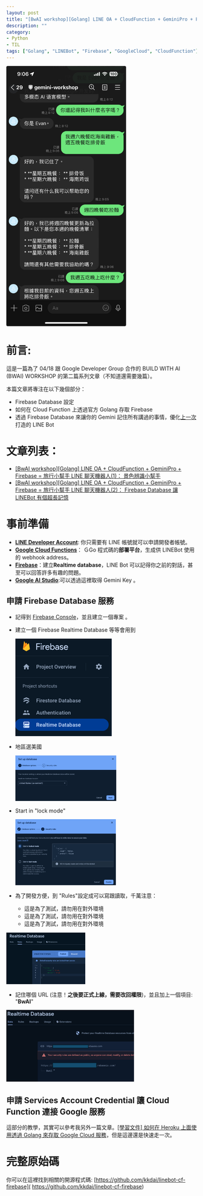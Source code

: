 ```yaml
---
layout: post
title: "[BwAI workshop][Golang] LINE OA + CloudFunction + GeminiPro + Firebase = 旅行小幫手 LINE 聊天機器人(2)： Firebase Database 讓 LINEBot 有個超長記憶"
description: ""
category: 
- Python 
- TIL
tags: ["Golang", "LINEBot", "Firebase", "GoogleCloud", "CloudFunction"]
---
```


<img src="../images/2022/image-20240413210750427.png" alt="image-20240413210750427" style="zoom:67%;" />

# 前言:

這是一篇為了 04/18 跟 Google Developer Group 合作的 BUILD WITH AI (BWAI) WORKSHOP 的第二篇系列文章（不知道還需要幾篇）。

本篇文章將專注在以下幾個部分：

- Firebase Database 設定
- 如何在 Cloud Function 上透過官方 Golang 存取 Firebase
- 透過 Firebase Database 來讓你的 Gemini 記住所有講過的事情，優化[上一次](https://www.evanlin.com/linebot-cloudfunc-firebase-gemini-workshop/)打造的 LINE Bot



# 文章列表：

-  [[BwAI workshop][Golang] LINE OA + CloudFunction + GeminiPro + Firebase = 旅行小幫手 LINE 聊天機器人(1)： 景色辨識小幫手](https://www.evanlin.com/linebot-cloudfunc-firebase-gemini-workshop/)
-  [[BwAI workshop][Golang] LINE OA + CloudFunction + GeminiPro + Firebase = 旅行小幫手 LINE 聊天機器人(2)： Firebase Database 讓 LINEBot 有個超長記憶]()


# 事前準備

- **[LINE Developer Account](https://developers.line.biz/en/)**: 你只需要有 LINE 帳號就可以申請開發者帳號。
- [**Google Cloud Functions**](https://cloud.google.com/functions?hl=zh_cn)： ＧGo 程式碼的**部署平台**，生成供 LINEBot 使用的 webhook address。
- [**Firebase**](https://firebase.google.com/)：建立**Realtime database**，LINE Bot 可以記得你之前的對話，甚至可以回答許多有趣的問題。
- **[Google AI Studio](https://aistudio.google.com/)**:可以透過這裡取得 Gemini Key 。



## 申請 Firebase Database 服務

- 記得到 [Firebase Console](https://console.firebase.google.com/)，並且建立一個專案 。

- 建立一個 Firebase Realtime Database 等等會用到

  ![image-20240413212830827](../images/2022/image-20240413212830827.png)

- 地區選美國

  <img src="../images/2022/image-20240413212903957.png" alt="image-20240413212903957" style="zoom:33%;" />

- Start in "lock mode"

  <img src="../images/2022/image-20240413212950121.png" alt="image-20240413212950121" style="zoom:33%;" />

- 為了開發方便，到 "Rules"設定成可以寫跟讀取，千萬注意：

  - 這是為了測試，請勿用在對外環境
  - 這是為了測試，請勿用在對外環境
  - 這是為了測試，請勿用在對外環境

<img src="../images/2022/image-20240413213202354.png" alt="image-20240413213202354" style="zoom:33%;" />

- 記住哪個 URL (注意！**之後要正式上線，需要改回權限**)，並且加上一個項目: "**BwAI**"

<img src="../images/2022/image-20240413213802313.png" alt="image-20240413213802313" style="zoom:33%;" />



## 申請 Services Account Credential 讓 Cloud Function 連接 Google 服務

這部分的教學，其實可以參考我另外一篇文章。[[學習文件] 如何在 Heroku 上面使用透過 Golang 來存取 Google Cloud 服務](https://www.evanlin.com/til-heroku-gcp-key/)，但是這邊還是快速走一次。





#  完整原始碼

你可以在這裡找到相關的開源程式碼: [https://github.com/kkdai/linebot-cf-firebase]( https://github.com/kkdai/linebot-cf-firebase)





